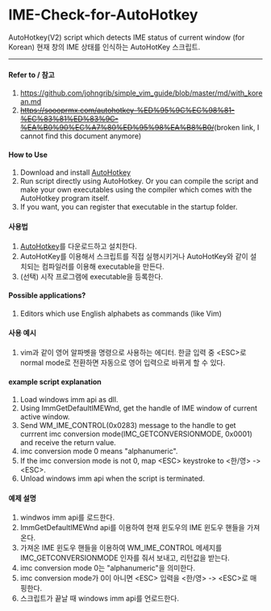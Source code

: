 # IME-Check-for-AutoHotkey
AutoHotkey(V2) script which detects IME status of current window (for Korean)
현재 창의 IME 상태를 인식하는 AutoHotKey 스크립트.
***

#### Refer to / 참고
1. <https://github.com/johngrib/simple_vim_guide/blob/master/md/with_korean.md>
2. ~~<https://soooprmx.com/autohotkey-%ED%95%9C%EC%98%81-%EC%83%81%ED%83%9C-%EA%B0%90%EC%A7%80%ED%95%98%EA%B8%B0/>~~(broken link, I cannot find this document anymore)

#### How to Use
1. Download and install [AutoHotkey](https://www.autohotkey.com/)
2. Run script directly using AutoHotkey. Or you can compile the script and make your own executables using the compiler which comes with the AutoHotkey program itself.
3. If you want, you can register that executable in the startup folder.
#### 사용법
1. [AutoHotkey](https://www.autohotkey.com/)를 다운로드하고 설치한다.
2. AutoHotKey를 이용해서 스크립트를 직접 실행시키거나 AutoHotKey와 같이 설치되는 컴파일러를 이용해 executable을 만든다.
3. (선택) 시작 프로그램에 executable을 등록한다.

#### Possible applications?
1. Editors which use English alphabets as commands (like Vim)

#### 사용 예시
1. vim과 같이 영어 알파벳을 명령으로 사용하는 에디터. 한글 입력 중 \<ESC\>로 normal mode로 전환하면 자동으로 영어 입력으로 바뀌게 할 수 있다.

#### example script explanation
1. Load windows imm api as dll.
2. Using ImmGetDefaultIMEWnd, get the handle of IME window of current active window.
3. Send WM_IME_CONTROL(0x0283) message to the handle to get currrent imc conversion mode(IMC_GETCONVERSIONMODE, 0x0001) and receive the return value.
4. imc conversion mode 0 means "alphanumeric".
5. If the imc conversion mode is not 0, map \<ESC\> keystroke to <한/영> -> \<ESC\>.
6. Unload windows imm api when the script is terminated.
#### 예제 설명
1. windwos imm api를 로드한다.
2. ImmGetDefaultIMEWnd api를 이용하여 현재 윈도우의 IME 윈도우 핸들을 가져온다.
3. 가져온 IME 윈도우 핸들을 이용하여 WM_IME_CONTROL 메세지를 IMC_GETCONVERSIONMODE 인자를 줘서 보내고, 리턴값을 받는다.
4. imc conversion mode 0는 "alphanumeric"을 의미한다.
5. imc conversion mode가 0이 아니면 \<ESC\> 입력을 \<한/영\> -> \<ESC\>로 매핑한다.
6. 스크립트가 끝날 때 windows imm api를 언로드한다.

